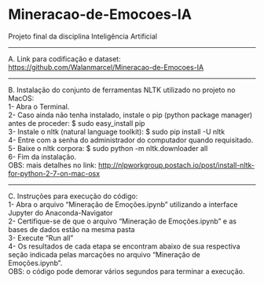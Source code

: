 # Mineracao-de-Emocoes-IA
Projeto final da disciplina Inteligência Artificial

---------

A. Link para codificação e dataset: <br />
          https://github.com/Walanmarcel/Mineracao-de-Emocoes-IA <br />
	
---------

B. Instalação do conjunto de ferramentas NLTK utilizado no projeto no MacOS: <br />
	1- Abra o Terminal. <br />
	2- Caso ainda não tenha instalado, instale o pip (python package manager) antes de proceder: $ sudo easy_install pip <br />
	3- Instale o nltk (natural language toolkit):  $ sudo pip install -U nltk <br />
	4- Entre com a senha do administrador do computador quando requisitado. <br />
	5- Baixe o nltk corpora:  $ sudo python -m nltk.downloader all <br />
	6- Fim da instalação. <br />
	OBS: mais detalhes no link: http://nlpworkgroup.postach.io/post/install-nltk-for-python-2-7-on-mac-osx  <br />
	
---------
	
C. Instruções para execução do código: <br />
	1- Abra o arquivo “Mineração de Emoções.ipynb” utilizando a interface Jupyter do Anaconda-Navigator <br />
	2- Certifique-se de que o arquivo “Mineração de Emoções.ipynb” e as bases de dados estão na mesma pasta <br />
	3- Execute “Run all” <br />
	4- Os resultados de cada etapa se encontram abaixo de sua respectiva seção indicada pelas marcações no arquivo “Mineração de Emoções.ipynb”. <br />
	OBS: o código pode demorar vários segundos para terminar a execução. <br />
